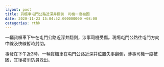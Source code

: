 ```yaml
---
layout: post
title: 貨櫃車屯門公路近深井翻側　司機一度被困
date: 2020-11-23 15:04:52.000000000 +08:00
categories: rthk
---
```


一輛貨櫃車下午在屯門公路近深井翻側，涉事司機受傷。現場屯門公路往屯門方向中線及快線暫時封閉。

事發在下午近2時，一輛貨櫃車在屯門公路近深井位置失事翻側，涉事司機一度被困，其後被消防員救出。
